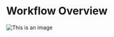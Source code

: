 # Workflow Overview

![This is an image](https://github.com/Transonic-Integrated-AeroDesign/AeroDes/blob/master/docs/AeroDes.jpg)
